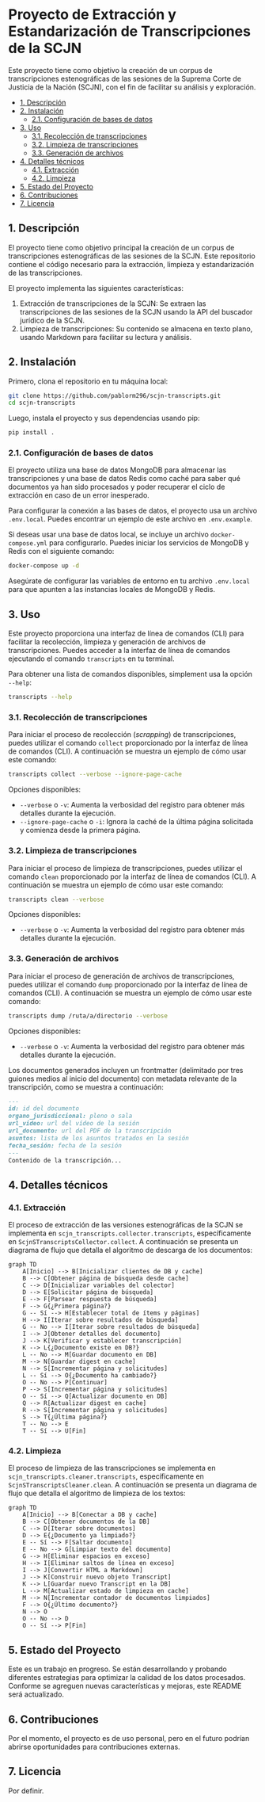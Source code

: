 # Proyecto de Extracción y Estandarización de Transcripciones de la SCJN

Este proyecto tiene como objetivo la creación de un corpus de transcripciones estenográficas de las sesiones de la Suprema Corte de Justicia de la Nación (SCJN), con el fin de facilitar su análisis y exploración.

- [1. Descripción](#1-descripción)
- [2. Instalación](#2-instalación)
  - [2.1. Configuración de bases de datos](#21-configuración-de-bases-de-datos)
- [3. Uso](#3-uso)
  - [3.1. Recolección de transcripciones](#31-recolección-de-transcripciones)
  - [3.2. Limpieza de transcripciones](#32-limpieza-de-transcripciones)
  - [3.3. Generación de archivos](#33-generación-de-archivos)
- [4. Detalles técnicos](#4-detalles-técnicos)
  - [4.1. Extracción](#41-extracción)
  - [4.2. Limpieza](#42-limpieza)
- [5. Estado del Proyecto](#5-estado-del-proyecto)
- [6. Contribuciones](#6-contribuciones)
- [7. Licencia](#7-licencia)

## 1. Descripción

El proyecto tiene como objetivo principal la creación de un corpus de transcripciones estenográficas de las sesiones de la SCJN. Este repositorio contiene el código necesario para la extracción, limpieza y estandarización de las transcripciones.

El proyecto implementa las siguientes características:
1. Extracción de transcripciones de la SCJN: Se extraen las transcripciones de las sesiones de la SCJN usando la API del buscador jurídico de la SCJN.
2. Limpieza de transcripciones: Su contenido se almacena en texto plano, usando Markdown para facilitar su lectura y análisis.

## 2. Instalación

Primero, clona el repositorio en tu máquina local:

```bash
git clone https://github.com/pablorm296/scjn-transcripts.git
cd scjn-transcripts
```

Luego, instala el proyecto y sus dependencias usando pip:

```bash
pip install .
```

### 2.1. Configuración de bases de datos

El proyecto utiliza una base de datos MongoDB para almacenar las transcripciones y una base de datos Redis como caché para saber qué documentos ya han sido procesados y poder recuperar el ciclo de extracción en caso de un error inesperado.

Para configurar la conexión a las bases de datos, el proyecto usa un archivo `.env.local`. Puedes encontrar un ejemplo de este archivo en `.env.example`.

Si deseas usar una base de datos local, se incluye un archivo `docker-compose.yml` para configurarlo. Puedes iniciar los servicios de MongoDB y Redis con el siguiente comando:

```bash
docker-compose up -d
```

Asegúrate de configurar las variables de entorno en tu archivo `.env.local` para que apunten a las instancias locales de MongoDB y Redis.

## 3. Uso

Este proyecto proporciona una interfaz de línea de comandos (CLI) para facilitar la recolección, limpieza y generación de archivos de transcripciones. Puedes acceder a la interfaz de línea de comandos ejecutando el comando `transcripts` en tu terminal.

Para obtener una lista de comandos disponibles, simplement usa la opción `--help`:

```bash
transcripts --help
```

### 3.1. Recolección de transcripciones

Para iniciar el proceso de recolección (_scrapping_) de transcripciones, puedes utilizar el comando `collect` proporcionado por la interfaz de línea de comandos (CLI). A continuación se muestra un ejemplo de cómo usar este comando:

```bash
transcripts collect --verbose --ignore-page-cache
```

Opciones disponibles:
- `--verbose` o `-v`: Aumenta la verbosidad del registro para obtener más detalles durante la ejecución.
- `--ignore-page-cache` o `-i`: Ignora la caché de la última página solicitada y comienza desde la primera página.

### 3.2. Limpieza de transcripciones

Para iniciar el proceso de limpieza de transcripciones, puedes utilizar el comando `clean` proporcionado por la interfaz de línea de comandos (CLI). A continuación se muestra un ejemplo de cómo usar este comando:

```bash
transcripts clean --verbose
```

Opciones disponibles:
- `--verbose` o `-v`: Aumenta la verbosidad del registro para obtener más detalles durante la ejecución.

### 3.3. Generación de archivos

Para iniciar el proceso de generación de archivos de transcripciones, puedes utilizar el comando `dump` proporcionado por la interfaz de línea de comandos (CLI). A continuación se muestra un ejemplo de cómo usar este comando:

```bash
transcripts dump /ruta/a/directorio --verbose
```

Opciones disponibles:
- `--verbose` o `-v`: Aumenta la verbosidad del registro para obtener más detalles durante la ejecución.

Los documentos generados incluyen un frontmatter (delimitado por tres guiones medios al inicio del documento) con metadata relevante de la transcripción, como se muestra a continuación:

```markdown
---
id: id del documento
organo_jurisdiccional: pleno o sala
url_video: url del vídeo de la sesión
url_documento: url del PDF de la transcripción
asuntos: lista de los asuntos tratados en la sesión
fecha_sesión: fecha de la sesión
---
Contenido de la transcripción...
```

## 4. Detalles técnicos

### 4.1. Extracción

El proceso de extracción de las versiones estenográficas de la SCJN se implementa en `scjn_transcripts.collector.transcripts`, específicamente en `ScjnSTranscriptsCollector.collect`. A continuación se presenta un diagrama de flujo que detalla el algoritmo de descarga de los documentos:

```mermaid
graph TD
    A[Inicio] --> B[Inicializar clientes de DB y cache]
    B --> C[Obtener página de búsqueda desde cache]
    C --> D[Inicializar variables del colector]
    D --> E[Solicitar página de búsqueda]
    E --> F[Parsear respuesta de búsqueda]
    F --> G{¿Primera página?}
    G -- Sí --> H[Establecer total de ítems y páginas]
    H --> I[Iterar sobre resultados de búsqueda]
    G -- No --> I[Iterar sobre resultados de búsqueda]
    I --> J[Obtener detalles del documento]
    J --> K[Verificar y establecer transcripción]
    K --> L{¿Documento existe en DB?}
    L -- No --> M[Guardar documento en DB]
    M --> N[Guardar digest en cache]
    N --> S[Incrementar página y solicitudes]
    L -- Sí --> O{¿Documento ha cambiado?}
    O -- No --> P[Continuar]
    P --> S[Incrementar página y solicitudes]
    O -- Sí --> Q[Actualizar documento en DB]
    Q --> R[Actualizar digest en cache]
    R --> S[Incrementar página y solicitudes]
    S --> T{¿Última página?}
    T -- No --> E
    T -- Sí --> U[Fin]
```

### 4.2. Limpieza

El proceso de limpieza de las transcripciones se implementa en `scjn_transcripts.cleaner.transcripts`, específicamente en `ScjnSTranscriptsCleaner.clean`. A continuación se presenta un diagrama de flujo que detalla el algoritmo de limpieza de los textos:

```mermaid
graph TD
    A[Inicio] --> B[Conectar a DB y cache]
    B --> C[Obtener documentos de la DB]
    C --> D[Iterar sobre documentos]
    D --> E{¿Documento ya limpiado?}
    E -- Sí --> F[Saltar documento]
    E -- No --> G[Limpiar texto del documento]
    G --> H[Eliminar espacios en exceso]
    H --> I[Eliminar saltos de línea en exceso]
    I --> J[Convertir HTML a Markdown]
    J --> K[Construir nuevo objeto Transcript]
    K --> L[Guardar nuevo Transcript en la DB]
    L --> M[Actualizar estado de limpieza en cache]
    M --> N[Incrementar contador de documentos limpiados]
    F --> O{¿Último documento?}
    N --> O
    O -- No --> D
    O -- Sí --> P[Fin]
```

## 5. Estado del Proyecto
Este es un trabajo en progreso. Se están desarrollando y probando diferentes estrategias para optimizar la calidad de los datos procesados. Conforme se agreguen nuevas características y mejoras, este README será actualizado.

## 6. Contribuciones
Por el momento, el proyecto es de uso personal, pero en el futuro podrían abrirse oportunidades para contribuciones externas.

## 7. Licencia
Por definir.
